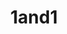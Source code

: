 ---
blog: http://newsroom.1and1.com/
codehost: https://github.com/https://github.com/1and1
colors:
- '#002276'
facebook: https://www.facebook.com/1and1
images:
- 1and1-icon.svg
- 1and1-ar21.svg
logohandle: 1and1
sort: 1and1
tags:
- hosting
- domains
title: 1and1
twitter: https://x.com/1and1
website: https://www.1and1.com/
wikipedia: https://en.wikipedia.org/wiki/1%261_Internet
---